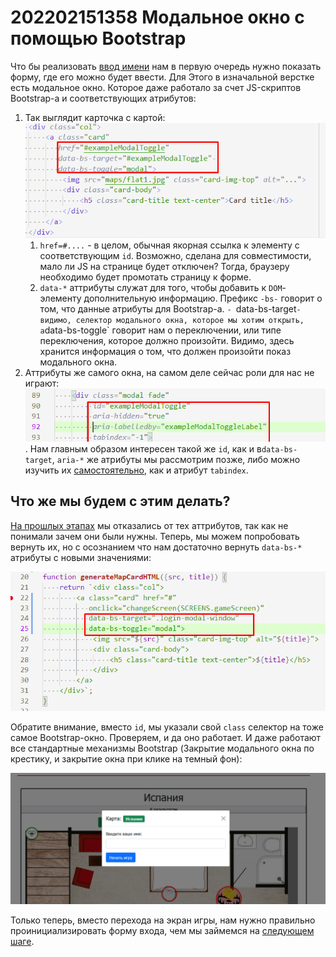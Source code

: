 # 202202151358 Модальное окно с помощью Bootstrap

Что бы реализовать [ввод имени](202202181645-login-form-m2-ws.md)
нам в первую очередь нужно показать форму, где его можно будет ввести.
Для Этого в изначальной верстке есть модальное окно. Которое даже работало за счет JS-скриптов Bootstrap-а и соответствующих атрибутов:

1. Так выглядит карточка с картой: ![](2022-02-19-00-16-47.png)
    1. `href=#....` - в целом, обычная якорная ссылка к элементу с соответствующим `id`. Возможно, сделана для совместимости, мало ли JS на странице будет отключен? Тогда, браузеру необходимо будет промотать страницу к форме.
    2. `data-*` аттрибуты служат для того, чтобы добавить к `DOM`-элементу дополнительную информацию. Префикс `-bs-` говорит о том, что данные атрибуты для Bootstrap-а. `-
    `data-bs-target` - видимо, селектор модального окна, которое мы хотим открыть, а `data-bs-toggle` говорит нам о переключении, или типе переключения, которое должно произойти. Видимо, здесь хранится информация о том, что должен произойти показ модального окна.
2. Аттрибуты же самого окна, на самом деле сейчас роли для нас не играют: ![](2022-02-19-00-27-54.png). Нам главным образом интересен такой же `id`, как
и в`data-bs-target`, `aria-*` же атрибуты мы рассмотрим позже, либо можно
изучить их [самостоятельно](https://habr.com/ru/company/arcadia/blog/588118/),
как и атрибут `tabindex`.

## Что же мы будем с этим делать?

[На прошлых этапах](202202151256-fill-choose-map-list.md) мы отказались от тех
аттрибутов, так как не понимали зачем они были нужны. Теперь, мы можем попробовать
вернуть их, но с осознанием что нам достаточно вернуть `data-bs-*` атрибуты
с новыми значениями:

![](2022-02-19-00-34-36.png)

Обратите внимание, вместо `id`, мы указали свой `class` селектор на
тоже самое Bootstrap-окно. Проверяем, и да оно работает. И даже работают все стандартные механизмы Bootstrap (Закрытие модального окна по крестику, и закрытие окна при клике на темный фон):

![](2022-02-19-00-36-33.png)

Только теперь, вместо перехода на экран игры, нам нужно правильно проинициализировать
форму входа, чем мы займемся на [следующем шаге](202202190038-transit-data-to-modal-form-m2-WS.md).
